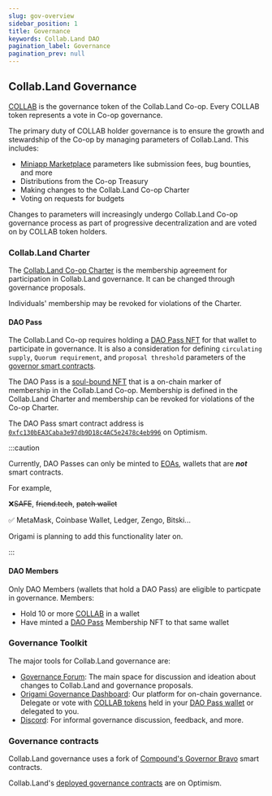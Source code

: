 ```yaml
---
slug: gov-overview
sidebar_position: 1
title: Governance
keywords: Collab.Land DAO
pagination_label: Governance
pagination_prev: null
---
```


## Collab.Land Governance

[COLLAB](../token/token_overview) is the governance token of the Collab.Land Co-op. Every COLLAB token represents a vote in Co-op governance.

The primary duty of COLLAB holder governance is to ensure the growth and stewardship of the Co-op by managing parameters of Collab.Land. This includes:

- [Miniapp Marketplace](../../help-docs/marketplace/) parameters like submission fees, bug bounties, and more
- Distributions from the Co-op Treasury
- Making changes to the Collab.Land Co-op Charter
- Voting on requests for budgets

Changes to parameters will increasingly undergo Collab.Land Co-op governance process as part of progressive decentralization and are voted on by COLLAB token holders.

### Collab.Land Charter

The [Collab.Land Co-op Charter](https://drive.google.com/file/d/1sjpVGYMMoV-dCBjBc1a9oZ9afjOVqvLE/preview?format=pdf) is the membership agreement for participation in Collab.Land governance. It can be changed through governance proposals.

Individuals' membership may be revoked for violations of the Charter.

#### DAO Pass

The Collab.Land Co-op requires holding a [DAO Pass NFT](https://opensea.io/collection/collab-land-dao-pass) for that wallet to participate in governance. It is also a consideration for defining `circulating supply`, `Quorum requirement`, and `proposal threshold` parameters of the [governor smart contracts](./contracts).

The DAO Pass is a [soul-bound NFT](https://vitalik.ca/general/2022/01/26/soulbound.html) that is a on-chain marker of membership in the Collab.Land Co-op. Membership is defined in the Collab.Land Charter and membership can be revoked for violations of the Co-op Charter.

The DAO Pass smart contract address is [`0xfc130bEA3Caba3e97db9D18c4AC5e2478c4eb996`](https://optimistic.etherscan.io/token/0xfc130bea3caba3e97db9d18c4ac5e2478c4eb996) on Optimism.

:::caution

Currently, DAO Passes can only be minted to [EOAs](https://ethereum.org/en/developers/docs/accounts/#types-of-account), wallets that are _**not**_ smart contracts.

For example,

❌~~SAFE~~, ~~friend.tech~~, ~~patch wallet~~

✅ MetaMask, Coinbase Wallet, Ledger, Zengo, Bitski...

Origami is planning to add this functionality later on.

:::

#### DAO Members
Only DAO Members (wallets that hold a DAO Pass) are eligible to particpate in governance. Members:

- Hold 10 or more [COLLAB](../token/token_overview) in a wallet
- Have minted a [DAO Pass](#dao-pass) Membership NFT to that same wallet

### Governance Toolkit

The major tools for Collab.Land governance are:

- [Governance Forum](https://gov.collab.land/): The main space for discussion and ideation about changes to Collab.Land and governance proposals.
- [Origami Governance Dashboard](https://app.joinorigami.com/join/258692110553841664): Our platform for on-chain governance. Delegate or vote with [COLLAB tokens](../token/token_overview) held in your [DAO Pass wallet](#dao-pass) or delegated to you.
- [Discord](https://discord.gg/collabland): For informal governance discussion, feedback, and more.

### Governance contracts
Collab.Land governance uses a fork of [Compound's Governor Bravo](https://docs.compound.finance/v2/governance/) smart contracts.

Collab.Land's [deployed governance contracts](./contracts) are on Optimism.
